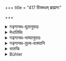 +++
title = "417 विस्रब्धम् ब्राह्मणः"

+++

<details><summary>गङ्गानथ-मूलानुवादः</summary>

The Brāhmaṇa may confidently have recourse to seizing the goods of the Śūdra; as the latter has no property, and his property is meant to be seized by the master.—(417)
</details>

<details><summary>मेधातिथिः</summary>

तथा च <u>कश्चिद्</u> आह- धर्मोपगतशूद्रविषयम् इदम् । 

<u>तद् उक्तम्</u>, विशेषे प्रमाणाभावात् । तस्मात् सर्वस्य दासः शूद्रस् तस्यैव प्रतिग्राह्यत्वम् उच्यते ।   
**विस्रब्धं** निःशङ्कम् । शूद्रधनं कथं प्रतिगृह्णीयात्, प्रतिषिद्धं हि तत्, इत्य् एषा शङ्का न[^४१३] कर्तव्या । यतो **न** **तस्य किंचिद्** अर्थो यस्य निचयः स्याद् इत्य् उक्तं भवति । **भर्त्रा** स्वामिना ह्रियते धनम् अस्य,[^४१४] एतद् एवार्जने तस्य प्रयोजनम्, स्वामी गृह्णाति[^४१५] । अतो **विस्रब्धं**[^४१६] द्रव्योपादानं[^४१७] द्रव्यग्रहणं कुर्यात् । तेनानुपनीयमानम्[^४१८] अपि स्वगृहस्थम् इव[^४१९] विनियुञ्जीत । सति प्रयोजन एतद् युक्तं भवति । अविद्यमानधनस्य दासाच् छूद्रात् प्रतिगृह्णतो न दोषः ॥ ८.४१७ ॥
</details>

<details><summary>गङ्गानथ-भाष्यानुवादः</summary>

In this connection some people assert that what is stated hero is in reference to the *Śūdra* who has volunteered, through religious motives, to be a slave.

This however is not right; as there is nothing to show that it refers to any particular case. Hence what is meant is that the Brāhmaṇa may take the wealth of the *Śūdra* who is the slave of all.

‘*Confidently*’—without hesitation. He should never have any such doubt as to how he can seize the *Śūdra’s* goods, such seizing being forbidden. Since there is no property that really belongs to the
*Śūdra*. Specially because in such cases the *master* is not deprived of
his possession; since the *Śūdra* acquires property only for the purpose that his master may make use of it. Hence the Brāhmaṇa should seize the goods ‘*confidently*.’ Even where it is presented by the *Śūdra*, he should use it as if it had been in his own house.

It is only when there is actual need that this can be right. Hence it is only when the Brāhmaṇa has no property of his own that he incurs no sin by seizing the goods of his *Śūdra-slave*.—(417)
</details>

<details><summary>गङ्गानथ-तुल्य-वाक्यानि</summary>

**(verses 8.410-418)  
**

See Comparative notes for [Verse 8.410].
</details>

<details><summary>भारुचिः</summary>

दासाधिकाराद् दासः । शूद्रात् तस्मात् तत्स्वामिने । नाब्राह्मणस्य प्रतिग्रहपक्षो द्रष्टव्यो ब्राह्मणस्य स्वदासप्रतिग्रहः । अथ वेतरस्माच् छूद्राद् अदासाल् लघीयान् अयं प्रतिग्रहो विज्ञेयः । न ह्य् अकस्मात् ततः प्रशंसावर्षवचनं युक्तम् । न तु शूद्रस्येत्तंभूतस्यापि द्विजातिभिः साम्यं युक्तं कर्तुम् इति । यत एवमभिप्राय एवायं निर्देशो वेदितव्यः ॥ ८.४१५ ॥
</details>

<details><summary>Bühler</summary>

417	A Brahmana may confidently seize the goods of (his) Sudra (slave); for, as that (slave) can have no property, his master may take his possessions.
</details>
